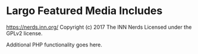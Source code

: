 # Largo Featured Media Includes #
https://nerds.inn.org/
Copyright (c) 2017 The INN Nerds
Licensed under the GPLv2 license.

Additional PHP functionality goes here.